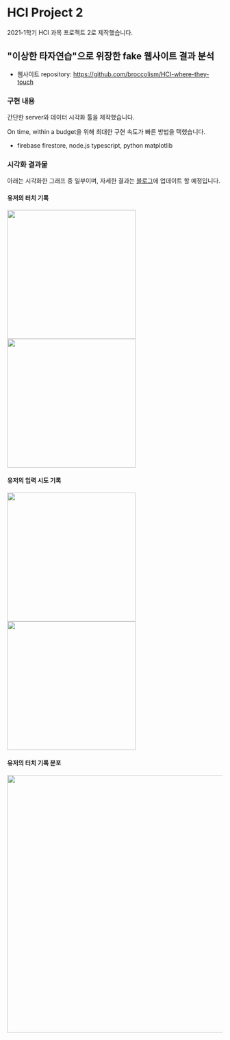 # HCI Project 2

2021-1학기 HCI 과목 프로젝트 2로 제작했습니다.

## "이상한 타자연습"으로 위장한 fake 웹사이트 결과 분석

- 웹사이트 repository: https://github.com/broccolism/HCI-where-they-touch

### 구현 내용

간단한 server와 데이터 시각화 툴을 제작했습니다.

On time, within a budget을 위해 최대한 구현 속도가 빠른 방법을 택했습니다.

- firebase firestore, node.js typescript, python matplotlib

### 시각화 결과물

아래는 시각화한 그래프 중 일부이며, 자세한 결과는 [블로그](https://velog.io/@broccolism)에 업데이트 할 예정입니다.

#### 유저의 터치 기록

<div style={{display: "flex", flexDirection: "row"}}>
  <img width="300" src=https://user-images.githubusercontent.com/45515332/122631640-02b08b00-d108-11eb-82de-b7e49652b232.png>
  <img width="300" src=https://user-images.githubusercontent.com/45515332/122631654-21168680-d108-11eb-94dc-8fd9cb887dea.png>
</div>

#### 유저의 입력 시도 기록

<div style={{display: "flex", flexDirection: "row"}}>
  <img width="300" src=https://user-images.githubusercontent.com/45515332/122631578-8cac2400-d107-11eb-8c69-ef4031b1fa74.png>
  <img width="300" src=https://user-images.githubusercontent.com/45515332/122631580-8e75e780-d107-11eb-905f-1240c67252dc.png>
</div>

#### 유저의 터치 기록 분포

<img width="600" src=https://user-images.githubusercontent.com/45515332/122631584-92096e80-d107-11eb-867b-2321a5845cc9.png>
